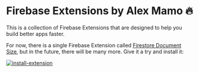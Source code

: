 # Firebase Extensions by Alex Mamo 🔥

This is a collection of Firebase Extensions that are designed to help you build better apps faster.

For now, there is a single Firebase Extension called [Firestore Document Size][1], but in the future, there will be many more. Give it a try and install it:

[![install-extension][2]][3]

[1]: https://github.com/alexmamo/firebase-extensions/tree/main/firestore-document-size
[2]: https://i.ibb.co/XWtkZTV/intall-firebase-extension-button.png
[3]: https://console.firebase.google.com/project/_/extensions/install?ref=alex-mamo/firestore-document-size
